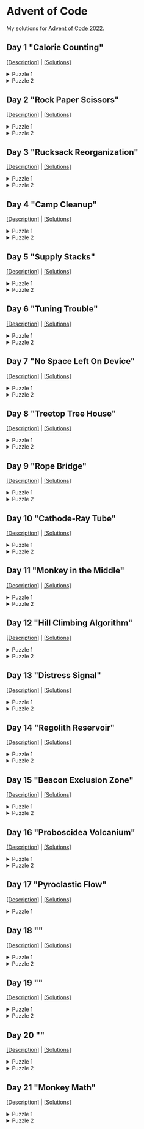 # Advent of Code

My solutions for [Advent of Code 2022](https://adventofcode.com/2022/).


## Day 1 "Calorie Counting"

[[Description]](https://adventofcode.com/2022/day/1) |
[[Solutions]](https://github.com/oxc/advent-of-code-2022/tree/main/day01)

<details>
<summary>Puzzle 1</summary>

```python
solution = max(sum((int(cal) for cal in elf.strip().splitlines())) for elf in input.split('\n\n'))
```
</details>

<details>
<summary>Puzzle 2</summary>

```python
cals = list(sum((int(cal) for cal in elf.strip().splitlines())) for elf in input.split('\n\n'))
cals.sort()
solution = sum(cals[-3:])
```
</details>

## Day 2 "Rock Paper Scissors"

[[Description]](https://adventofcode.com/2022/day/2) |
[[Solutions]](https://github.com/oxc/advent-of-code-2022/tree/main/day02)

<details>
<summary>Puzzle 1</summary>

```python
scores = {
    "A X": 1+3,
    "B X": 1+0,
    "C X": 1+6,
    "A Y": 2+6,
    "B Y": 2+3,
    "C Y": 2+0,
    "A Z": 3+0,
    "B Z": 3+6,
    "C Z": 3+3,
}

solution = sum(scores[line] for line in input.splitlines() if line)
```
</details>

<details>
<summary>Puzzle 2</summary>

```python
scores = {
    "A X": 3+0,
    "B X": 1+0,
    "C X": 2+0,
    "A Y": 1+3,
    "B Y": 2+3,
    "C Y": 3+3,
    "A Z": 2+6,
    "B Z": 3+6,
    "C Z": 1+6,
}

solution = sum(scores[line] for line in input.splitlines() if line)
```
</details>

## Day 3 "Rucksack Reorganization"

[[Description]](https://adventofcode.com/2022/day/3) |
[[Solutions]](https://github.com/oxc/advent-of-code-2022/tree/main/day03)

<details>
<summary>Puzzle 1</summary>

```python
def priority(item):
  ...

items = list(
    set(line[0:int(len(line)/2)])
        .intersection(set(line[int(len(line)/2):]))
        .pop()
    for line in input.splitlines()
)
solution = sum(priority(item) for item in items)
```
</details>

<details>
<summary>Puzzle 2</summary>

```python
rucksacks = list(set(line) for line in input.splitlines())
items = list(
    reduce(lambda acc, rucksack: acc.intersection(rucksack), group).pop()
    for group in (
        rucksacks[i:i+3] for i in range(0, len(rucksacks), 3)
    )
)
solution = sum(priority(item) for item in items)
```
</details>


## Day 4 "Camp Cleanup"

[[Description]](https://adventofcode.com/2022/day/4) |
[[Solutions]](https://github.com/oxc/advent-of-code-2022/tree/main/day04)

<details>
<summary>Puzzle 1</summary>

```python
def elf_range(r):
     return range(*(int(i) for i in r.split('-')))

def contains_assignment(a, b):
     return a.start <= b.start and a.stop >= b.stop

pairs = list(
        list(map(elf_range, r.split(',')))
        for r in input.splitlines()
)

solution = len(list(
        pair for pair in pairs
        if contains_assignment(*pair) or contains_assignment(*reversed(pair))
))
```
</details>

<details>
<summary>Puzzle 2</summary>

```python
def assignments_overlap(a, b):
     return a.start <= b.start and a.stop >= b.start

pairs = list(
        list(map(elf_range, r.split(',')))
        for r in input.splitlines()
)

solution = len(list(
        pair for pair in pairs
        if assignments_overlap(*pair) or assignments_overlap(*reversed(pair))
))
```
</details>


## Day 5 "Supply Stacks"

[[Description]](https://adventofcode.com/2022/day/5) |
[[Solutions]](https://github.com/oxc/advent-of-code-2022/tree/main/day05)

<details>
<summary>Puzzle 1</summary>

```python
lines = input.splitlines()

stacks = [[] for i in range(0, len(lines[0]), 4)]
while True:
    line = lines.pop(0)
    crates = [line[i:i+3].strip() for i in range(0, len(line), 4)]
    if crates[0] == '1':
        break
    for i, crate in enumerate(crates):
        if crate:
            stacks[i].append(crate.strip('[]'))
lines.pop(0)

for line in lines:
    (amount, src, dst) = map(int, re.match('move (\d+) from (\d+) to (\d+)', line).groups())
    stacks[dst-1][0:0] = reversed(stacks[src-1][0:amount])
    stacks[src-1][0:amount] = []

solution = ''.join((stack[0] for stack in stacks))
```
</details>

<details>
<summary>Puzzle 2</summary>

Remove the `reversed` from puzzle1
</details>

## Day 6 "Tuning Trouble"

[[Description]](https://adventofcode.com/2022/day/6) |
[[Solutions]](https://github.com/oxc/advent-of-code-2022/tree/main/day06)

<details>
<summary>Puzzle 1</summary>


```python
def find_marker(input, size):
    for i in range(size, len(input)):
        chars = set(input[i-size:i])
        if len(chars) == size:
            return i

solution = find_marker(input, 4)
```
</details>

<details>
<summary>Puzzle 2</summary>

```python
solution = find_marker(input, 14)
```

(First solution was actually hardcoded to 4 ;)
</details>


## Day 7 "No Space Left On Device"

[[Description]](https://adventofcode.com/2022/day/7) |
[[Solutions]](https://github.com/oxc/advent-of-code-2022/tree/main/day07)

<details>
<summary>Puzzle 1</summary>


```python
class Directory(object):
    def __init__(self, name):
        self.name = name
        self.directories = {}
        self.files = {}

    def size(self):
        return sum(
                size for size in self.files.values()
            ) + sum(
                dir.size() for dir in self.directories.values()
            )

    def cd(self, dirName):
        return self.directories.setdefault(dirName, Directory(dirName))

    def collect_dirs(self, acc = []):
        acc.append(self)
        for dir in self.directories.values():
            dir.collect_dirs(acc)
        return acc

def build_filesystem(input):
    root = Directory('/')
    cwd = [root]
    for line in input.splitlines():
        if line.startswith('$'):
            (cmd, arg) = (line.split() + [''])[1:3]
            if cmd == 'cd':
                if arg == '/':
                    cwd = [root]
                elif arg == '..':
                    cwd.pop()
                    if len(cwd) == 0:
                        cwd = [root]
                else:
                    cwd.append(cwd[-1].cd(arg))
            # ignore ls
        else:
            (size, name) = line.split()
            if size == 'dir':
                cwd[-1].cd(name)
            else:
                cwd[-1].files[name] = int(size)
    return root

root = build_filesystem(input)
dirs = root.collect_dirs()
```

```python
solution = sum(size for size in (dir.size() for dir in dirs) if size <= 100000)
```
</details>

<details>
<summary>Puzzle 2</summary>

```python
max_size = 70000000
req_size = 30000000

used_size = root.size()
unused_size = max_size - used_size

diff = req_size - unused_size

sizes = [dir.size() for dir in dirs]
sizes.sort()

solution = next(size for size in sizes if size >= diff)
```
</details>


## Day 8 "Treetop Tree House"

[[Description]](https://adventofcode.com/2022/day/8) |
[[Solutions]](https://github.com/oxc/advent-of-code-2022/tree/main/day08)

<details>
<summary>Puzzle 1</summary>


```python
grid = [list(s) for s in input.splitlines()]

def check_visible(tree_x, tree_y):
    height = grid[tree_y][tree_x]
    left = grid[tree_y][0:tree_x]
    right = grid[tree_y][tree_x+1:]
    top = (grid[y][tree_x] for y in range(0, tree_y))
    bottom = (grid[y][tree_x] for y in range(tree_y+1, len(grid)))
    for path in (left, right, top, bottom):
        if all(otherHeight < height for otherHeight in path):
            return True
    return False

solution = sum(sum(1 if check_visible(x,y) else 0 for x in range(len(grid[y]))) for y in range(len(grid)))
```

</details>

<details>
<summary>Puzzle 2</summary>

```python
grid = [list(s) for s in input.splitlines()]

def check_score(tree_x, tree_y):
    height = grid[tree_y][tree_x]
    left = reversed(grid[tree_y][0:tree_x])
    right = grid[tree_y][tree_x+1:]
    top = (grid[y][tree_x] for y in range(tree_y-1, -1, -1))
    bottom = (grid[y][tree_x] for y in range(tree_y+1, len(grid)))
    score = 1
    for path in (left, right, top, bottom):
        factor = 0
        for tree in path:
            factor += 1
            if tree >= height:
                break
        score *= factor
    return score

solution = max(max(check_score(x,y) for x in range(len(grid[y]))) for y in range(len(grid)))

```
</details>


## Day 9 "Rope Bridge"

[[Description]](https://adventofcode.com/2022/day/9) |
[[Solutions]](https://github.com/oxc/advent-of-code-2022/tree/main/day09)

<details>
<summary>Puzzle 1</summary>


```python
class Point(object):
    def __init__(self):
        self.x = 0
        self.y = 0

grid = [[True]]
H = Point()
T = Point()
s = Point()

def grid_width():
    return len(grid[0])

def grid_height():
    return len(grid)

def grow_grid_top():
    grid.insert(0, [False] * grid_width())
    for point in (H, T, s):
        point.y += 1

def grow_grid_left():
    for row in grid:
        row.insert(0, False)
    for point in (H, T, s):
        point.x += 1

def grow_grid_right():
    for row in grid:
        row.append(False)

def grow_grid_bottom():
    grid.append([False] * grid_width())

commands = ((direction, int(steps)) for (direction, steps) in (line.split() for line in input.splitlines()))

for (direction, steps) in commands:
    for i in range(steps):
        if direction == 'L':
            if H.x == 0:
                grow_grid_left()
            H.x -= 1
        elif direction == 'U':
            if H.y == 0:
                grow_grid_top()
            H.y -= 1
        elif direction == 'R':
            if H.x == grid_width()-1:
                grow_grid_right()
            H.x += 1
        elif direction == 'D':
            if H.y == grid_height()-1:
                grow_grid_bottom()
            H.y += 1

        xdiff = abs(H.x - T.x)
        ydiff = abs(H.y - T.y)
        if xdiff > 1 or ydiff > 1:
            if xdiff > 1 or (xdiff > 0 and ydiff > 1):
                T.x += 1 if H.x > T.x else -1
            if ydiff > 1 or (ydiff > 0 and xdiff > 1):
                T.y += 1 if H.y > T.y else -1
        grid[T.y][T.x] = True

solution = sum(sum(1 if grid[y][x] else 0 for x in range(len(grid[y]))) for y in range(len(grid)))
```

</details>

<details>
<summary>Puzzle 2</summary>

```python
class Point(object):
    def __init__(self, name):
        self.name = name
        self.x = 0
        self.y = 0

grid = [[True]]
H = Point('H')
Ts = [Point(str(knot+1)) for knot in range(9)]
s = Point('s')
rope = [H, *Ts]
points = [*rope, s]

def grid_width():
    return len(grid[0])

def grid_height():
    return len(grid)

def grow_grid_top():
    grid.insert(0, [False] * grid_width())
    for point in points:
        point.y += 1

def grow_grid_left():
    for row in grid:
        row.insert(0, False)
    for point in points:
        point.x += 1

def grow_grid_right():
    for row in grid:
        row.append(False)

def grow_grid_bottom():
    grid.append([False] * grid_width())

commands = ((direction, int(steps)) for (direction, steps) in (line.split() for line in input.splitlines()))

for (direction, steps) in commands:
    for i in range(steps):
        if direction == 'L':
            if H.x == 0:
                grow_grid_left()
            H.x -= 1
        elif direction == 'U':
            if H.y == 0:
                grow_grid_top()
            H.y -= 1
        elif direction == 'R':
            if H.x == grid_width()-1:
                grow_grid_right()
            H.x += 1
        elif direction == 'D':
            if H.y == grid_height()-1:
                grow_grid_bottom()
            H.y += 1

        for (h, t) in zip(rope, Ts):
            xdiff = abs(h.x - t.x)
            ydiff = abs(h.y - t.y)
            if xdiff > 1 or ydiff > 1:
                if xdiff > 1 or (xdiff > 0 and ydiff > 1):
                    t.x += 1 if h.x > t.x else -1
                if ydiff > 1 or (ydiff > 0 and xdiff > 1):
                    t.y += 1 if h.y > t.y else -1
        grid[Ts[-1].y][Ts[-1].x] = True

solution = sum(sum(1 if grid[y][x] else 0 for x in range(len(grid[y]))) for y in range(len(grid)))
```
</details>


## Day 10 "Cathode-Ray Tube"

[[Description]](https://adventofcode.com/2022/day/10) |
[[Solutions]](https://github.com/oxc/advent-of-code-2022/tree/main/day10)

<details>
<summary>Puzzle 1</summary>

```python
instructions = [line.split() for line in input.splitlines()]

cycle = 0
x = 1
readings = []

def next_cycle():
    global cycle, x
    cycle += 1
    if cycle % 40 == 20:
        readings.append(cycle * x)


for instruction in instructions:
    command = instruction.pop(0)
    if command == 'noop':
        next_cycle()
        continue
    if command == 'addx':
        arg = int(instruction.pop(0))
        next_cycle()
        next_cycle()
        x += arg
        continue
    raise ValueError("Unknown command: " + command)

solution = sum(readings)
```

</details>

<details>
<summary>Puzzle 2</summary>

```python
instructions = [line.split() for line in input.splitlines()]

cycle = 0
x = 1
lines = [['.' for x in range(40)] for y in range(6)]

def next_cycle():
    global cycle

    pixel = cycle % 40 
    if pixel in range(x-1, x+2):
        line = cycle // 40
        lines[line][pixel] = '#'
    
    cycle += 1

for instruction in instructions:
    command = instruction.pop(0)
    if command == 'noop':
        next_cycle()
        continue
    if command == 'addx':
        arg = int(instruction.pop(0))
        next_cycle()
        next_cycle()
        x += arg
        continue
    raise ValueError("Unknown command: " + command)

solution = '\n'.join(''.join(line) for line in lines)

print(solution)
```
</details>

## Day 11 "Monkey in the Middle"

[[Description]](https://adventofcode.com/2022/day/11) |
[[Solutions]](https://github.com/oxc/advent-of-code-2022/tree/main/day11)

<details>
<summary>Puzzle 1</summary>

```python
re_monkey = re.compile(r'''Monkey (?P<monkey>\d+):
\s*Starting items: (?P<items>[\d, ]+)
\s*Operation: new = old (?P<op_operator>[*+/-]) (?P<op_operand>\d+|old)
\s*Test: divisible by (?P<test_operand>\d+)
\s*If true: throw to monkey (?P<target_true>\d+)
\s*If false: throw to monkey (?P<target_false>\d+)''')

class Monkey(object):
    def __init__(self, monkey, items, op_operator, op_operand, test_operand, target_true, target_false):
        self.id = monkey
        self.items = [int(it.strip()) for it in items.split(',')]
        self.op_operator = op_operator
        self.op_operand = 'old' if op_operand == 'old' else int(op_operand)
        self.test_operand = int(test_operand)
        self.target_true = int(target_true)
        self.target_false = int(target_false)

        self.inspected_items = 0

    def turn(self):
        while self.items:
            item = self.items.pop(0)
            self.item(item)

    def item(self, item):
        self.inspected_items += 1
        operand = item if self.op_operand == 'old' else self.op_operand
        if self.op_operator == '*':
            item = item * operand
        elif self.op_operator == '+':
            item = item + operand
        item = item // 3
        if item % self.test_operand == 0:
            target = self.target_true
        else:
            target = self.target_false
        monkeys[target].items.append(item)

monkeys = [Monkey(**re_monkey.match(monkey).groupdict()) for monkey in input.split('\n\n')]

def round(i):
    print('Round', i)
    for monkey in monkeys:
        print(f'Monkey {monkey.id}: {monkey.items}')
        monkey.turn()
    for monkey in monkeys:
        print(f'Monkey {monkey.id} inspected {monkey.inspected_items} items')
        print(f'Monkey {monkey.id}: {monkey.items}')

for i in range(1, 21):
    round(i)

active = sorted((monkey.inspected_items for monkey in monkeys), reverse=True)

solution = active[0] * active[1]
```

</details>

<details>
<summary>Puzzle 2</summary>

Mod % lcm(all possible test operands)

```python
re_monkey = re.compile(r'''Monkey (?P<monkey>\d+):
\s*Starting items: (?P<items>[\d, ]+)
\s*Operation: new = old (?P<op_operator>[*+/-]) (?P<op_operand>\d+|old)
\s*Test: divisible by (?P<test_operand>\d+)
\s*If true: throw to monkey (?P<target_true>\d+)
\s*If false: throw to monkey (?P<target_false>\d+)''')

class Monkey(object):
    def __init__(self, monkey, items, op_operator, op_operand, test_operand, target_true, target_false):
        self.id = monkey
        self.items = [int(it.strip()) for it in items.split(',')]
        self.op_operator = op_operator
        self.op_operand = 'old' if op_operand == 'old' else int(op_operand)
        self.test_operand = int(test_operand)
        self.target_true = int(target_true)
        self.target_false = int(target_false)

        self.inspected_items = 0

    def turn(self):
        while self.items:
            item = self.items.pop(0)
            self.item(item)

    def item(self, item):
        self.inspected_items += 1
        operand = item if self.op_operand == 'old' else self.op_operand
        if self.op_operator == '*':
            item *= operand
        elif self.op_operator == '+':
            item += operand
        item %= lcm
        if item % self.test_operand == 0:
            target = self.target_true
        else:
            target = self.target_false
        monkeys[target].items.append(item)

monkeys = [Monkey(**re_monkey.match(monkey).groupdict()) for monkey in input.split('\n\n')]

lcm = math.lcm(*[monkey.test_operand for monkey in monkeys])

def round(i):
    print('Round', i)
    for monkey in monkeys:
        monkey.turn()
    for monkey in monkeys:
        print(f'Monkey {monkey.id} inspected {monkey.inspected_items} items')

for i in range(1, 10001):
    round(i)

active = sorted((monkey.inspected_items for monkey in monkeys), reverse=True)

solution = active[0] * active[1]
```
</details>



## Day 12 "Hill Climbing Algorithm"

[[Description]](https://adventofcode.com/2022/day/12) |
[[Solutions]](https://github.com/oxc/advent-of-code-2022/tree/main/day12)

<details>
<summary>Puzzle 1</summary>

```python
class Point(object):
    def __init__(self, x, y, h):
        self.x = x
        self.y = y
        self.h = h
        self.visited = False

    def __eq__(self, other):
        return self.x == other.x and self.y == other.y

    def can_step_up(self, other):
        return other.h <= self.h + 1

S = None
E = None

offset = ord('a')
def point(h, x, y):
    global S, E
    if h == 'S':
        S = Point(x, y, ord('a')-offset)
        return S
    if h == 'E':
        E = Point(x, y, ord('z')-offset)
        return E
    return Point(x, y, ord(h)-offset)

grid = [[point(c, x, y) for x, c in enumerate(line)] for y, line in enumerate(input.splitlines())]
assert S is not None
assert E is not None

def grid_width():
    return len(grid[0])

def grid_height():
    return len(grid)

def lower_neighbors(p):
    if p.x > 0:
        l = grid[p.y][p.x-1]
        if l.can_step_up(p): yield l
    if p.y > 0:
        u = grid[p.y-1][p.x]
        if u.can_step_up(p): yield u
    if p.x < grid_width()-1:
        r = grid[p.y][p.x+1]
        if r.can_step_up(p): yield r
    if p.y < grid_height()-1:
        d = grid[p.y+1][p.x]
        if d.can_step_up(p): yield d
        
def find_shortest_path():
    paths = [[E]]
    while True:
        for path in paths:
            for n in lower_neighbors(path[-1]):
                if n == S:
                    path.reverse()
                    return path
                elif not n.visited:
                    n.visited = True
                    paths.append([*path, n])

path = find_shortest_path()

solution = len(path)
 ```

</details>

<details>
<summary>Puzzle 2</summary>

```python
class Point(object):
    def __init__(self, x, y, h):
        self.x = x
        self.y = y
        self.h = h
        self.visited = False

    def __eq__(self, other):
        return self.x == other.x and self.y == other.y

    def can_step_up(self, other):
        return other.h <= self.h + 1

E = None

offset = ord('a')
def point(h, x, y):
    global E
    if h == 'E':
        E = Point(x, y, ord('z')-offset)
        return E
    return Point(x, y, ord(h)-offset)

grid = [[point(c, x, y) for x, c in enumerate(line)] for y, line in enumerate(input.splitlines())]
assert E is not None

def grid_width():
    return len(grid[0])

def grid_height():
    return len(grid)

def lower_neighbors(p):
    if p.x > 0:
        l = grid[p.y][p.x-1]
        if l.can_step_up(p): yield l
    if p.y > 0:
        u = grid[p.y-1][p.x]
        if u.can_step_up(p): yield u
    if p.x < grid_width()-1:
        r = grid[p.y][p.x+1]
        if r.can_step_up(p): yield r
    if p.y < grid_height()-1:
        d = grid[p.y+1][p.x]
        if d.can_step_up(p): yield d

def find_shortest_path():
    paths = [[E]]
    while True:
        for path in paths:
            for n in lower_neighbors(path[-1]):
                if n.h == 0:
                    path.reverse()
                    return path
                elif not n.visited:
                    n.visited = True
                    paths.append([*path, n])

path = find_shortest_path()

solution = len(path)
```
</details>


## Day 13 "Distress Signal"

[[Description]](https://adventofcode.com/2022/day/13) |
[[Solutions]](https://github.com/oxc/advent-of-code-2022/tree/main/day13)

<details>
<summary>Puzzle 1</summary>

```python
pairs = [[literal_eval(line) for line in pair.splitlines()] for pair in input.split('\n\n')]

def in_order(a, b):
    if isinstance(a, list):
        if isinstance(b, list):
            for i, j in zip(a,b):
                res = in_order(i,j)
                if res is not None:
                    return res
            return in_order(len(a), len(b))
        return in_order(a, [b])
    if isinstance(b, list):
        return in_order([a], b)
    if a == b:
        return None
    return a < b

solution = sum(i+1 for i, pair in enumerate(pairs) if in_order(*pair))
```

</details>

<details>
<summary>Puzzle 2</summary>

```python
divider1 = [[2]]
divider2 = [[6]]

packets = [literal_eval(line) for line in input.splitlines() if line.strip()] + [divider1, divider2]

def compare(a, b):
    if isinstance(a, list):
        if isinstance(b, list):
            for i, j in zip(a,b):
                res = compare(i,j)
                if res != 0:
                    return res
            return compare(len(a), len(b))
        return compare(a, [b])
    if isinstance(b, list):
        return compare([a], b)
    if a == b:
        return 0
    return -1 if a < b else 1

packet_key = cmp_to_key(compare)

packets.sort(key=packet_key)

decoder1 = packets.index(divider1)+1
decoder2 = packets.index(divider2)+1

solution = decoder1 * decoder2
```
</details>


## Day 14 "Regolith Reservoir"

[[Description]](https://adventofcode.com/2022/day/14) |
[[Solutions]](https://github.com/oxc/advent-of-code-2022/tree/main/day14)

<details>
<summary>Puzzle 1</summary>

```python
AIR = '.'
ROCK = '#'
MOVING_SAND = '+'
RESTING_SAND = 'o'

WILL_FLOW = '~'


class Point(object):
    def __init__(self, x, y, type=AIR):
        self.x = x
        self.y = y
        self.type = type

    def __eq__(self, other):
        return self.x == other.x and self.y == other.y

    def __str__(self):
        return self.type

    def __repr__(self):
        return f"({self.x},{self.y})"


streams = [[Point(int(x), int(y)) for x, y in (xy.strip().split(',') for xy in line.split(' -> '))] for line in
           input.splitlines()]

min_x = min(min(p.x for p in stream) for stream in streams) - 1
max_x = max(max(p.x for p in stream) for stream in streams) + 1
max_y = max(max(p.y for p in stream) for stream in streams) + 4

grid = [[Point(x, y) for x in range(min_x, max_x + 1)] for y in range(max_y + 1)]


def point(x, y):
    return grid[y][x - min_x]


for stream in streams:
    for start, end in zip(stream, stream[1:]):
        for x in range(min(start.x, end.x), max(start.x, end.x) + 1):
            for y in range(min(start.y, end.y), max(start.y, end.y) + 1):
                point(x, y).type = ROCK

sand = Point(500, 0, MOVING_SAND)


def produce_sand(mark=False):
    global sand
    sand.x = 500
    sand.y = 0

    while sand.y < max_y:
        if mark:
            point(sand.x, sand.y).type = WILL_FLOW
        if point(sand.x, sand.y + 1).type == AIR:
            sand.y += 1
            continue
        if point(sand.x - 1, sand.y + 1).type == AIR:
            sand.x -= 1
            sand.y += 1
            continue
        if point(sand.x + 1, sand.y + 1).type == AIR:
            sand.x += 1
            sand.y += 1
            continue
        point(sand.x, sand.y).type = RESTING_SAND
        return False
    return True

resting_sand = 0
while not produce_sand():
    resting_sand += 1
produce_sand(True)

solution = resting_sand
```

</details>

<details>
<summary>Puzzle 2</summary>

```python
AIR = '.'
ROCK = '#'
MOVING_SAND = '+'
RESTING_SAND = 'o'


class Point(object):
    def __init__(self, x, y, type=AIR):
        self.x = x
        self.y = y
        self.type = type

    def __eq__(self, other):
        return self.x == other.x and self.y == other.y

    def __str__(self):
        return self.type

    def __repr__(self):
        return f"({self.x},{self.y})"


streams = [[Point(int(x), int(y)) for x, y in (xy.strip().split(',') for xy in line.split(' -> '))] for line in
           input.splitlines()]

max_y = max(max(p.y for p in stream) for stream in streams) + 2

min_x = min(500 - (max_y), min(min(p.x for p in stream) for stream in streams) - 1)
max_x = max(500 + (max_y), max(max(p.x for p in stream) for stream in streams) + 1)

grid = [[Point(x, y) for x in range(min_x, max_x + 1)] for y in range(max_y + 1)]


def point(x, y):
    return grid[y][x - min_x]


streams.append([Point(min_x, max_y), Point(max_x, max_y)])
for stream in streams:
    for start, end in zip(stream, stream[1:]):
        for x in range(min(start.x, end.x), max(start.x, end.x) + 1):
            for y in range(min(start.y, end.y), max(start.y, end.y) + 1):
                point(x, y).type = ROCK

sand = Point(500, 0, MOVING_SAND)

def produce_sand(mark=False):
    global sand
    sand.x = 500
    sand.y = 0

    while not point(500, 0).type == RESTING_SAND:
        if point(sand.x, sand.y + 1).type == AIR:
            sand.y += 1
            continue
        if point(sand.x - 1, sand.y + 1).type == AIR:
            sand.x -= 1
            sand.y += 1
            continue
        if point(sand.x + 1, sand.y + 1).type == AIR:
            sand.x += 1
            sand.y += 1
            continue
        point(sand.x, sand.y).type = RESTING_SAND
        return False
    return True


resting_sand = 0
while not produce_sand():
    resting_sand += 1
sand.type = RESTING_SAND

solution = resting_sand
```
</details>

## Day 15 "Beacon Exclusion Zone"

[[Description]](https://adventofcode.com/2022/day/15) |
[[Solutions]](https://github.com/oxc/advent-of-code-2022/tree/main/day15)

<details>
<summary>Puzzle 1</summary>

This one is not very efficient :(

```python
class Point(object):
    def __init__(self, x, y, type = '.'):
        self.x = x
        self.y = y
        self.type = type

    def __eq__(self, other):
        return self.x == other.x and self.y == other.y

    def __hash__(self):
        return 31 * hash(self.x) + hash(self.y)

    def __str__(self):
        return self.type

    def __repr__(self):
        return f"({self.x},{self.y})"

    def distance(self, other):
        return abs(self.x - other.x) + abs(self.y - other.y)

re_line = re.compile(r'Sensor at x=(-?\d+), y=(-?\d+): closest beacon is at x=(-?\d+), y=(-?\d+)')

pairs = [
    (Point(m[0], m[1]), Point(m[2], m[3])) for m in (
        tuple(int(c) for c in g) for g in (re_line.match(line).groups() for line in input.splitlines())
    )
]
pairs_with_distance = [(p1, p2, p1.distance(p2)) for p1, p2 in pairs]
min_x = min(p1.x - distance for p1, p2, distance in pairs_with_distance)
max_x = max(p1.x + distance for p1, p2, distance in pairs_with_distance)


def impossible_sensor_spots_in_row(y):
    spots = dict()

    for sensor, beacon in pairs:
        distance = sensor.distance(beacon)
        if not (sensor.y - distance <= y <= sensor.y + distance):
            continue

        for x in range(sensor.x - distance, sensor.x + distance + 1):
            p = Point(x, y)
            if p in spots:
                p = spots[p]
            if sensor.x == x and sensor.y == y:
                p.type = 'S'
            elif beacon.x == x and beacon.y == y:
                p.type = 'B'
            elif sensor.distance(p) <= distance and p.type == '.':
                p.type = '#'
            else:
                continue
            spots[p] = p

    return sum(1 if p.type == '#' else 0 for p in spots.values())

solution = impossible_sensor_spots_in_row(2000000)
```

</details>

<details>
<summary>Puzzle 2</summary>

This one is not very efficient :(

```python
class Point(object):
    def __init__(self, x, y, type = '.'):
        self.x = x
        self.y = y
        self.type = type

    def __eq__(self, other):
        return self.x == other.x and self.y == other.y

    def __hash__(self):
        return 31 * hash(self.x) + hash(self.y)

    def __str__(self):
        return self.type

    def __repr__(self):
        return f"({self.x},{self.y})"

    def distance(self, x, y):
        return abs(self.x - x) + abs(self.y - y)

re_line = re.compile(r'Sensor at x=(-?\d+), y=(-?\d+): closest beacon is at x=(-?\d+), y=(-?\d+)')

pairs = [
    (Point(m[0], m[1]), Point(m[2], m[3])) for m in (
        tuple(int(c) for c in g) for g in (re_line.match(line).groups() for line in input.splitlines())
    )
]
pairs_with_distance = [(p1, p2, p1.distance(p2.x, p2.y)) for p1, p2 in pairs]


def find_free(searchArea = 4000000):
    for y in range(searchArea):
        x = 0
        while x < searchArea:
            for sensor, beacon, distance in pairs_with_distance:
                if sensor.x == x and sensor.y == y:
                    break
                elif beacon.x == x and beacon.y == y:
                    break
                if not (sensor.y - distance <= y <= sensor.y + distance):
                    continue
                y_distance = abs(sensor.y - y)
                x_distance = distance - y_distance
                if sensor.x - x_distance <= x <= sensor.x + x_distance:
                    x = sensor.x + x_distance
                    break
            else:
                return Point(x, y)

            x += 1


free = find_free()
solution = free.x * 4000000 + free.y
```
</details>


## Day 16 "Proboscidea Volcanium"

[[Description]](https://adventofcode.com/2022/day/16) |
[[Solutions]](https://github.com/oxc/advent-of-code-2022/tree/main/day16)

<details>
<summary>Puzzle 1</summary>

```python
re_valve = re.compile(r'Valve (\w+) has flow rate=(\d+); tunnels? leads? to valves? (.*)')


valves = { m[0]: (int(m[1]), set(v.strip() for v in m[2].split(','))) for m in
           (re_valve.match(line).groups() for line in input.splitlines()) }


def find_paths(path, pressure_released, seen_valves_while_moving, open_valves, current_valve):
    minutes_remaining = 30 - len(path)

    if minutes_remaining == 0:
        yield pressure_released
        return

    flow_rate, next_valves = valves[current_valve]
    if flow_rate > 0 and current_valve not in open_valves:
        yield from find_paths(
            [*path, f'open {current_valve}'],
            pressure_released + flow_rate*(minutes_remaining-1),
            set(),
            open_valves.union({current_valve}),
            current_valve
        )

    if minutes_remaining == 1:
        yield pressure_released
        return

    for next_valve in next_valves:
        if next_valve in seen_valves_while_moving:
            continue
        yield from find_paths(
            [*path, f'move to {next_valve}'],
            pressure_released,
            seen_valves_while_moving.union({current_valve}),
            open_valves,
            next_valve
        )

paths = list(set(find_paths([], 0, set(), set(), 'AA')))

paths.sort(reverse=True)

solution = paths[0]
```

</details>

<details>
<summary>Puzzle 2</summary>

This one runs for ages, but at least it should terminate with my resources
(as opposed to previous solution attempts) :D

```python
re_valve = re.compile(r'Valve (\w+) has flow rate=(\d+); tunnels? leads? to valves? (.*)')


valves = { m[0]: (int(m[1]), set(v.strip() for v in m[2].split(','))) for m in
           (re_valve.match(line).groups() for line in input.splitlines()) }

flow_valves = frozenset({ k for k, v in valves.items() if v[0] > 0 })

def dijkstra(source):
    dist = {}
    prev = {}
    Q = set()
    for vertex in valves.keys():
        dist[vertex] = float('inf')
        prev[vertex] = None
        Q.add(vertex)
    dist[source] = 0

    while Q:
        u = min(Q, key=dist.get)
        Q.remove(u)
        for v in valves[u][1]:
            alt = dist[u] + 1
            if alt < dist[v]:
                dist[v] = alt
                prev[v] = u

    return dist, prev

def find_shortest_paths():
    result = {}
    for source in valves.keys():
        dist, prev = dijkstra(source)
        result[source] = { k: None for k in dist.keys() }
        for target in dist.keys():
            u = target
            path = []
            while prev[u] is not None:
                path.insert(0, u)
                u = prev[u]
            result[source][target] = tuple(path)

    return result

shortest_paths = find_shortest_paths()

valve_count = len(flow_valves)

NUM_ACTORS = 2

def find_max_pressure(steps, open_valves, actors_states):
    if steps % len(actors_states) == 0:
        actors_states = tuple(sorted(actors_states, key=lambda s: s[0]))
    pressure, path_id = _find_max_pressure(steps, open_valves, actors_states)
    return pressure, path_id

@functools.lru_cache(maxsize=15000000)
def _find_max_pressure(steps, open_valves, actors_states):
    minutes_elapsed = (steps // len(actors_states))+1
    minutes_remaining = 27 - minutes_elapsed
    actor_id = steps % len(actors_states)

    if minutes_remaining == 0:
        return 0, ''

    pressure_this_step = 0
    if actor_id == 0:
        pressure_this_step = sum(valves[v][0] for v in open_valves)

    if len(open_valves) == valve_count:
        pressure, path_id, path = _find_max_pressure(steps+1, open_valves, actors_states)
        return pressure + pressure_this_step, path_id

    current_valve, next_steps = actors_states[actor_id]
    if next_steps is None:
        results = []

        possible_targets = flow_valves - \
                           open_valves - \
                           { t[-1] for c, t in actors_states if t is not None and len(t) > 0 } - \
                           { c for c, t in actors_states if t is not None and len(t) == 0 }

        for target in sorted(possible_targets, key=lambda v: valves[v][0], reverse=True):
            next_path = shortest_paths[current_valve][target]
            if len(next_path) + 1 > minutes_remaining:
                continue
            new_state = (current_valve, next_path)
            new_states = actors_states[:actor_id] + (new_state,) + actors_states[actor_id + 1:]
            pressure, path_id = find_max_pressure(
                steps,
                open_valves,
                new_states,
            )
            results.append((pressure, path_id))

        if not results:
            pressure, path_id = find_max_pressure(
                steps+1,
                open_valves,
                actors_states,
            )
            return pressure + pressure_this_step, path_id

        return max(results, key=lambda x: x[0])

    if len(next_steps) == 0:
        # open valve and set to None to select next
        new_state = (current_valve, None)
        new_states = actors_states[:actor_id] + (new_state,) + actors_states[actor_id + 1:]

        pressure, path_id = find_max_pressure(
            steps + 1,
            open_valves.union({current_valve}),
            new_states,
        )
        return pressure + pressure_this_step, f':{actor_id}{current_valve}' + path_id

    else:
        next_valve = next_steps[0]
        new_state = (next_valve, next_steps[1:])
        new_states = actors_states[:actor_id] + (new_state,) + actors_states[actor_id + 1:]
        pressure, path_id = find_max_pressure(
            steps + 1,
            open_valves,
            new_states,
        )
        return pressure + pressure_this_step, path_id

solution, solution_path_id = find_max_pressure(0, frozenset(), tuple(('AA', None) for i in range(NUM_ACTORS)))
print(solution_path_id)
print(solution)
```
</details>



## Day 17 "Pyroclastic Flow"

[[Description]](https://adventofcode.com/2022/day/17) |
[[Solutions]](https://github.com/oxc/advent-of-code-2022/tree/main/day17)

<details>
<summary>Puzzle 1</summary>

```python
ROCKS = ((
    '####',
), (
    '.#.',
    '###',
    '.#.',
), (
    '..#',
    '..#',
    '###',
), (
    '#',
    '#',
    '#',
    '#',
), (
    '##',
    '##',
))

class Point(object):
    def __init__(self, x, y, type):
        self.x = x
        self.y = y
        self.type = type

    def __eq__(self, other):
        return self.x == other.x and self.y == other.y

    def __hash__(self):
        return 31 * hash(self.x) + hash(self.y)

    def __str__(self):
        return self.type

jetstream = input.strip()
jetindex = -1
def next_jet():
    global jetindex
    jetindex = (jetindex + 1) % len(jetstream)
    return jetstream[jetindex]

chamber = [(Point(0, 0, '+'), *(Point(0, x, '-') for x in range(1, 8)), Point(0, 8, '+'))]

rock = None

def highest_point():
    for row in reversed(chamber):
        if any(point for point in row[1:-1] if point.type != '.'):
            return row[0].y
    return 0

def ensure_height(h):
    while len(chamber) < h:
        y = len(chamber)
        row = (Point(0, y, '|'), *(Point(x, y, '.') for x in range(1, 8)), Point(8, y, '+'))
        chamber.append(row)

def can_move(dx, dy):
    for point in rock:
        x, y = point.x + dx, point.y + dy
        if chamber[y][x].type != '.':
            return False
    return True

def move(dx, dy):
    for point in rock:
        point.x += dx
        point.y += dy

def settle():
    for point in rock:
        chamber[point.y][point.x].type = '#'

def print_chamber():
    return
    print('\n'.join(reversed([
        ''.join('@' if rock and point in rock else point.type for point in row)
        for row in chamber
    ])))

rock_count = 0
while rock_count < 2022:
    if rock is None:
        # new rock appears
        shape = ROCKS[rock_count % len(ROCKS)]
        height = len(shape)
        # increase chamber height
        start_y = highest_point() + height + 3
        ensure_height(start_y + 1)
        rock = tuple(Point(x+3, start_y-y, c) for y, row in enumerate(shape) for x, c in enumerate(row) if c == '#')
        print_chamber()

    dx = 1 if next_jet() == '>' else -1
    if can_move(dx, 0):
        move(dx, 0)
        print_chamber()

    dy = -1
    if can_move(0, dy):
        move(0, dy)
    else:
        settle()
        rock_count += 1
        rock = None
    print_chamber()


solution = highest_point()
p```

</details>

<details>
<summary>Puzzle 2</summary>

Not so happy about this one. Seems like a 350 cycle is too long, and there must be a better way. But maybe there isn't :)

```python
ROCKS = ((
    '####',
), (
    '.#.',
    '###',
    '.#.',
), (
    '..#',
    '..#',
    '###',
), (
    '#',
    '#',
    '#',
    '#',
), (
    '##',
    '##',
))

class Point(object):
    def __init__(self, x, y, type):
        self.x = x
        self.y = y
        self.type = type

    def __eq__(self, other):
        return self.x == other.x and self.y == other.y

    def __hash__(self):
        return 31 * hash(self.x) + hash(self.y)

    def __repr__(self):
        return f"({self.x},{self.y})"

    def __str__(self):
        return self.type

jetstream = input.strip()
jetindex = -1
def next_jet():
    global jetindex
    jetindex = (jetindex + 1) % len(jetstream)
    return jetstream[jetindex]

rockindex = -1
def next_rock():
    global rockindex
    rockindex = (rockindex + 1) % len(ROCKS)
    return ROCKS[rockindex]

chamber = [(Point(0, 0, '+'), *(Point(x, 0, '-') for x in range(1, 8)), Point(8, 0, '+'))]

rock = None

def highest_point():
    for row in reversed(chamber):
        if any(point for point in row[1:-1] if point.type != '.'):
            return row[0].y
    return 0

def chamber_offset():
    return chamber[0][0].y

def cut_off_chamber():
    def highest(x):
        for row in reversed(chamber):
            if row[x].type != '.':
                return row[x].y
    cut_off_point = min(highest(x) for x in range(1, 8))-1
    cut_off_point -= chamber_offset()
    if cut_off_point > 0:
        del chamber[0:cut_off_point]

def ensure_height(h):
    for y in range(chamber[-1][0].y + 1, h):
        row = (Point(0, y, '|'), *(Point(x, y, '.') for x in range(1, 8)), Point(8, y, '|'))
        chamber.append(row)

def can_move(dx, dy):
    y0 = chamber_offset()
    for point in rock:
        x, y = point.x + dx, point.y + dy
        if chamber[y-y0][x].type != '.':
            return False
    return True

def move(dx, dy):
    for point in rock:
        point.x += dx
        point.y += dy

def settle():
    y0 = chamber_offset()
    for point in rock:
        chamber[point.y-y0][point.x].type = '#'

def run_rocks(target_count):
    global rock
    rock_count = 0
    while rock_count < target_count:
        if rock is None:
            # new rock appears
            shape = next_rock()
            height = len(shape)
            # increase chamber height
            start_y = highest_point() + height + 3
            ensure_height(start_y + 1)
            rock = tuple(Point(x+3, start_y-y, c) for y, row in enumerate(shape) for x, c in enumerate(row) if c == '#')

        dx = 1 if next_jet() == '>' else -1
        if can_move(dx, 0):
            move(dx, 0)

        dy = -1
        if can_move(0, dy):
            move(0, dy)
        else:
            settle()
            rock_count += 1
            rock = None
            cut_off_chamber()

chunk_size = math.lcm(len(ROCKS), len(jetstream))
run_rocks(chunk_size)
first_chunk_height = highest_point()

test_chunks_height = first_chunk_height
test_chunk_heights = []
while True:
    run_rocks(chunk_size)
    previous_height = test_chunks_height
    test_chunks_height = highest_point()
    test_chunk_height = test_chunks_height - previous_height
    test_chunk_heights.append(test_chunk_height)
    if len(test_chunk_heights) > 2 and len(test_chunk_heights) % 2 == 0:
        cycle_len = len(test_chunk_heights) // 2
        if test_chunk_heights[:cycle_len] == test_chunk_heights[cycle_len:]:
            cycle_height = sum(test_chunk_heights[:cycle_len])
            break
target = 1000000000000
cycle_rocks = cycle_len*chunk_size
remaining_rocks = target - 2*cycle_rocks - chunk_size
run_rocks(remaining_rocks % cycle_rocks)
rest_height = highest_point()-(2*cycle_height)-first_chunk_height

solution = highest_point() + (remaining_rocks // cycle_rocks) * cycle_height
```
</details>




## Day 18 ""

[[Description]](https://adventofcode.com/2022/day/18) |
[[Solutions]](https://github.com/oxc/advent-of-code-2022/tree/main/day18)

<details>
<summary>Puzzle 1</summary>

```python
```

</details>

<details>
<summary>Puzzle 2</summary>

```python
```
</details>




## Day 19 ""

[[Description]](https://adventofcode.com/2022/day/19) |
[[Solutions]](https://github.com/oxc/advent-of-code-2022/tree/main/day19)

<details>
<summary>Puzzle 1</summary>

```python
```

</details>

<details>
<summary>Puzzle 2</summary>

```python
```
</details>




## Day 20 ""

[[Description]](https://adventofcode.com/2022/day/20) |
[[Solutions]](https://github.com/oxc/advent-of-code-2022/tree/main/day20)

<details>
<summary>Puzzle 1</summary>

```python
```

</details>

<details>
<summary>Puzzle 2</summary>

```python
```
</details>




## Day 21 "Monkey Math"

[[Description]](https://adventofcode.com/2022/day/21) |
[[Solutions]](https://github.com/oxc/advent-of-code-2022/tree/main/day21)

<details>
<summary>Puzzle 1</summary>

```python
class Operation(object):
    def __init__(self, lop, op, rop):
        self.lop = lop
        self.op = op
        self.rop = rop
        self.prev = None
        self.value = None

    def __int__(self):
        if self.value is None:
            if self.op == '+':
                self.value = int(self.lop) + int(self.rop)
            elif self.op == '*':
                self.value = int(self.lop) * int(self.rop)
            elif self.op == '-':
                self.value = int(self.lop) - int(self.rop)
            elif self.op == '/':
                self.value = int(self.lop) // int(self.rop)
        return self.value


class Value(object):
    def __init__(self, value):
        self.value = value
        self.prev = None

    def __int__(self):
        return self.value

expressions = {
    lhs: Value(int(rhs)) if rhs.isdigit() else Operation(*rhs.split()) for lhs, rhs in
    (line.split(': ') for line in input.splitlines())
 }

# build graph
values = []
for expr in expressions.values():
    if isinstance(expr, Operation):
        expr.lop = expressions[expr.lop]
        assert(expr.lop.prev is None)
        expr.lop.prev = expr
        expr.rop = expressions[expr.rop]
        assert(expr.rop.prev is None)
        expr.rop.prev = expr
    else:
        values.append(expr)

# resolve values without triggering (too much) recursion
while values:
    prev = values.pop(0).prev
    if prev is None:
        continue
    int(prev)
    values.append(prev)

root = expressions['root']

solution = int(root)
```

</details>

<details>
<summary>Puzzle 2</summary>

```python
class Operation(object):
    def __init__(self, lop, op, rop):
        self.lop = lop
        self.op = op
        self.rop = rop
        self.prev = None
        self.value = None

    def __int__(self):
        if self.value is None:
            if self.op == '+':
                self.value = int(self.lop) + int(self.rop)
            elif self.op == '*':
                self.value = int(self.lop) * int(self.rop)
            elif self.op == '-':
                self.value = int(self.lop) - int(self.rop)
            elif self.op == '/':
                self.value = int(self.lop) // int(self.rop)
        return self.value

    def __str__(self):
        if self.value is not None:
            return str(self.value)
        if self.op in ('-', '+'):
            return f'({self.lop} {self.op} {self.rop})'
        return f'{self.lop} {self.op} {self.rop}'

class Value(object):
    def __init__(self, value):
        self.value = value
        self.prev = None

    def __int__(self):
        return self.value

    def __str__(self):
        return str(self.value)

class Var(object):
    def __init__(self):
        self.prev = None
        self.value = None

    def __str__(self):
        return 'H'

class Equals(object):
    def __init__(self, lhs, _, rhs):
        self.lhs = lhs
        self.rhs = rhs

    def __str__(self):
        return f'{self.lhs} = {self.rhs}'

    def resolve(self):
        if self.rhs.value is None:
            self.lhs, self.rhs = self.rhs, self.lhs
        if isinstance(self.lhs, Var):
            return True

        exp = self.lhs
        if exp.rop.value is None:
            if exp.op in ('*', '+'):
                exp.lop, exp.rop = exp.rop, exp.lop
        if exp.lop.value is None:
            reverse_op = {'*': '/', '/': '*', '+': '-', '-': '+'}[exp.op]
            self.rhs = Operation(self.rhs, reverse_op, exp.rop)
            self.lhs = exp.lop
            int(self.rhs)
        else:
            if exp.op in ('-', '/'):
                self.rhs = Operation(exp.lop, exp.op, self.rhs)
                self.lhs = exp.rop
                int(self.rhs)

expressions = {
    lhs: Equals(*rhs.split()) if lhs == 'root' else Var() if lhs == 'humn' else Value(int(rhs)) if rhs.isdigit() else Operation(*rhs.split()) for lhs, rhs in
    (line.split(': ') for line in input.splitlines())
 }

# build graph
values = []
for expr in expressions.values():
    if isinstance(expr, Operation):
        expr.lop = expressions[expr.lop]
        assert(expr.lop.prev is None)
        expr.lop.prev = expr
        expr.rop = expressions[expr.rop]
        assert(expr.rop.prev is None)
        expr.rop.prev = expr
    elif isinstance(expr, Value):
        values.append(expr)
root = expressions['root']
root.lhs = expressions[root.lhs]
root.rhs = expressions[root.rhs]

# resolve values without triggering (too much) recursion
while values:
    prev = values.pop(0).prev
    if prev is None:
        continue
    if isinstance(prev, Operation):
        # this is part of the tree that needs to be resolved
        if prev.lop.value is None or prev.rop.value is None:
            continue
    int(prev)
    values.append(prev)

print(str(root))
while not root.resolve():
    print(str(root))

solution = int(root.rhs)

```
</details>



